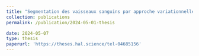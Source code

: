 ```yaml
---
title: "Segmentation des vaisseaux sanguins par approche variationnelle et apprentissage profond"
collection: publications
permalink: /publication/2024-05-01-thesis

date: 2024-05-07
type: thesis
paperurl: 'https://theses.hal.science/tel-04685156'
---
```

